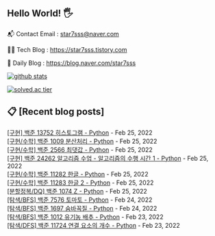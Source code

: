 ## Hello World! 🖐

📬 Contact Email : star7sss@naver.com

👨‍💻 Tech Blog : https://star7sss.tistory.com

🤪 Daily Blog : https://blog.naver.com/star7sss

[![github stats](https://github-readme-stats.vercel.app/api?username=jangThang&show_icons=true&hide_border=False)](https://star7sss.tistory.com)

[![solved.ac tier](http://mazassumnida.wtf/api/v2/generate_badge?boj=star7sss)](https://solved.ac/star7sss)

## 📋 [Recent blog posts]
[[구현] 백준 13752 히스토그램 - Python](https://star7sss.tistory.com/217) - Feb 25, 2022<br>
[[구현/수학] 백준 1009 분산처리 - Python](https://star7sss.tistory.com/216) - Feb 25, 2022<br>
[[구현/수학] 백준 2566 최댓값 - Python](https://star7sss.tistory.com/215) - Feb 25, 2022<br>
[[구현] 백준 24262 알고리즘 수업 - 알고리즘의 수행 시간 1 - Python](https://star7sss.tistory.com/214) - Feb 25, 2022<br>
[[구현/수학] 백준 11282 한글 - Python](https://star7sss.tistory.com/213) - Feb 25, 2022<br>
[[구현/수학] 백준 11283 한글 2 - Python](https://star7sss.tistory.com/212) - Feb 25, 2022<br>
[[분할정복/DQ] 백준 1074 Z - Python](https://star7sss.tistory.com/211) - Feb 25, 2022<br>
[[탐색/BFS] 백준 7576 토마토 - Python](https://star7sss.tistory.com/210) - Feb 24, 2022<br>
[[탐색/BFS] 백준 1697 숨바꼭질 - Python](https://star7sss.tistory.com/209) - Feb 24, 2022<br>
[[탐색/BFS] 백준 1012 유기농 배추 - Python](https://star7sss.tistory.com/208) - Feb 23, 2022<br>
[[탐색/DFS] 백준 11724 연결 요소의 개수 - Python](https://star7sss.tistory.com/207) - Feb 23, 2022<br>
